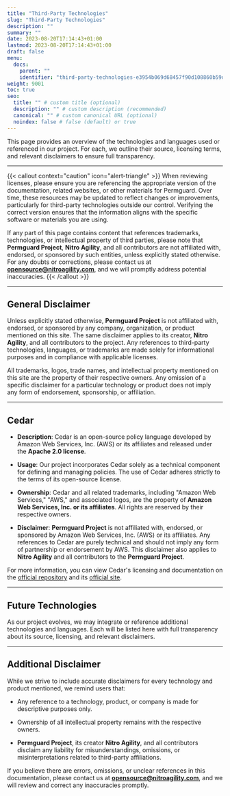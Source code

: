 ```yaml
---
title: "Third-Party Technologies"
slug: "Third-Party Technologies"
description: ""
summary: ""
date: 2023-08-20T17:14:43+01:00
lastmod: 2023-08-20T17:14:43+01:00
draft: false
menu:
  docs:
    parent: ""
    identifier: "third-party-technologies-e3954b069d68457f90d108860b59dd87"
weight: 9001
toc: true
seo:
  title: "" # custom title (optional)
  description: "" # custom description (recommended)
  canonical: "" # custom canonical URL (optional)
  noindex: false # false (default) or true
---
```

This page provides an overview of the technologies and languages used or referenced in our project. For each, we outline their source, licensing terms, and relevant disclaimers to ensure full transparency.

---

{{< callout context="caution" icon="alert-triangle" >}}
When reviewing licenses, please ensure you are referencing the appropriate version of the documentation, related websites, or other materials for Permguard. Over time, these resources may be updated to reflect changes or improvements, particularly for third-party technologies outside our control. Verifying the correct version ensures that the information aligns with the specific software or materials you are using.

If any part of this page contains content that references trademarks, technologies, or intellectual property of third parties, please note that **Permguard Project**, **Nitro Agility**, and all contributors are not affiliated with, endorsed, or sponsored by such entities, unless explicitly stated otherwise. For any doubts or corrections, please contact us at **opensource@nitroagility.com**, and we will promptly address potential inaccuracies.
{{< /callout >}}

---

## General Disclaimer

Unless explicitly stated otherwise, **Permguard Project** is not affiliated with, endorsed, or sponsored by any company, organization, or product mentioned on this site. The same disclaimer applies to its creator, **Nitro Agility**, and all contributors to the project. Any references to third-party technologies, languages, or trademarks are made solely for informational purposes and in compliance with applicable licenses.

All trademarks, logos, trade names, and intellectual property mentioned on this site are the property of their respective owners. Any omission of a specific disclaimer for a particular technology or product does not imply any form of endorsement, sponsorship, or affiliation.

---

## Cedar

- **Description**:
  Cedar is an open-source policy language developed by Amazon Web Services, Inc. (AWS) or its affiliates and released under the **Apache 2.0 license**.

- **Usage**:
  Our project incorporates Cedar solely as a technical component for defining and managing policies. The use of Cedar adheres strictly to the terms of its open-source license.

- **Ownership**:
  Cedar and all related trademarks, including "Amazon Web Services," "AWS," and associated logos, are the property of **Amazon Web Services, Inc. or its affiliates**. All rights are reserved by their respective owners.

- **Disclaimer**:
  **Permguard Project** is not affiliated with, endorsed, or sponsored by Amazon Web Services, Inc. (AWS) or its affiliates. Any references to Cedar are purely technical and should not imply any form of partnership or endorsement by AWS. This disclaimer also applies to **Nitro Agility** and all contributors to the **Permguard Project**.

For more information, you can view Cedar's licensing and documentation on the [official repository](https://github.com/cedar-policy/cedar) and its [official site](https://www.cedarpolicy.com/en).

---

## Future Technologies

As our project evolves, we may integrate or reference additional technologies and languages. Each will be listed here with full transparency about its source, licensing, and relevant disclaimers.

---

## Additional Disclaimer

While we strive to include accurate disclaimers for every technology and product mentioned, we remind users that:

- Any reference to a technology, product, or company is made for descriptive purposes only.

- Ownership of all intellectual property remains with the respective owners.

- **Permguard Project**, its creator **Nitro Agility**, and all contributors disclaim any liability for misunderstandings, omissions, or misinterpretations related to third-party affiliations.

If you believe there are errors, omissions, or unclear references in this documentation, please contact us at **opensource@nitroagility.com**, and we will review and correct any inaccuracies promptly.
